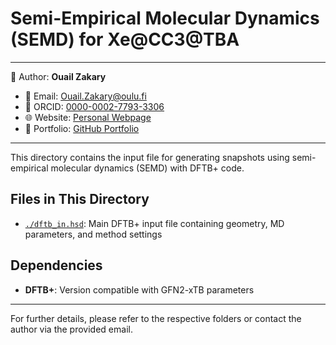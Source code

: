 # Semi-Empirical Molecular Dynamics (SEMD) for Xe@CC3@TBA

---
📄 Author: **Ouail Zakary**  
- 📧 Email: [Ouail.Zakary@oulu.fi](mailto:Ouail.Zakary@oulu.fi)  
- 🔗 ORCID: [0000-0002-7793-3306](https://orcid.org/0000-0002-7793-3306)  
- 🌐 Website: [Personal Webpage](https://cc.oulu.fi/~nmrwww/members/Ouail_Zakary.html)  
- 📁 Portfolio: [GitHub Portfolio](https://ozakary.github.io/)
---

This directory contains the input file for generating snapshots using semi-empirical molecular dynamics (SEMD) with DFTB+ code.

## Files in This Directory

- [`./dftb_in.hsd`](./dftb_in.hsd): Main DFTB+ input file containing geometry, MD parameters, and method settings

## Dependencies

- **DFTB+**: Version compatible with GFN2-xTB parameters
---

For further details, please refer to the respective folders or contact the author via the provided email.
